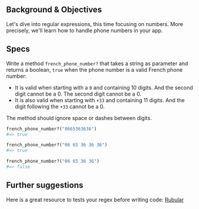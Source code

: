 ## Background & Objectives

Let's dive into regular expressions, this time focusing on numbers.
More precisely, we'll learn how to handle phone numbers in your app.

## Specs

Write a method `french_phone_number?` that takes a string as parameter and returns a boolean,
`true` when the phone number is a valid French phone number:

- It is valid when starting with a `0` and containing 10 digits. And the second digit cannot be a 0. The second digit cannot be a 0.
- It is also valid when starting with `+33` and containing 11 digits. And the digit following the `+33` cannot be a 0.

The method should ignore space or dashes between digits.

```ruby
french_phone_number?("0665363636")
#=> true

french_phone_number?("06 65 36 36 36")
#=> true

french_phone_number?("06 65 36 36")
#=> false
```

## Further suggestions

Here is a great resource to tests your regex before writing code:
[Rubular](http://rubular.com/)
